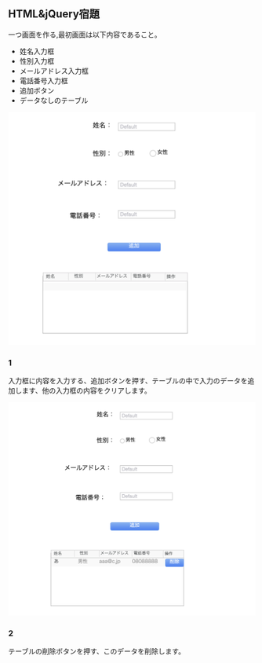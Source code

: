 ## HTML&jQuery宿題

一つ画面を作る,最初画面は以下内容であること。

* 姓名入力框
* 性別入力框
* メールアドレス入力框
* 電話番号入力框
* 追加ボタン
* データなしのテーブル

![image](assets/a.png)


### 1
入力框に内容を入力する、追加ボタンを押す、テーブルの中で入力のデータを追加します、他の入力框の内容をクリアします。

![image](assets/b.png)

### 2
テーブルの削除ボタンを押す、このデータを削除します。